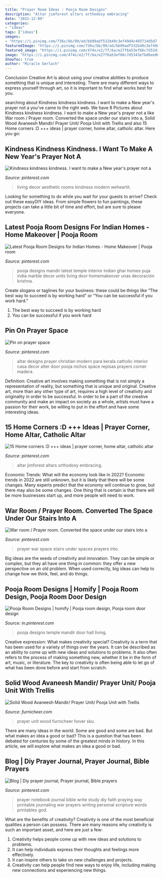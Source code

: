 ```yaml
---
title: "Prayer Room Ideas : Pooja Room Designs"
description: "Altar jimforest altars orthodoxy embracing"
date: "2022-12-09"
categories:
- "ideas"
tags: ["ideas"]
images:
- "https://i.pinimg.com/736x/bb/99/ad/bb99adf532b49c3ef49d4c493714d5d7.jpg"
featuredImage: "https://i.pinimg.com/736x/bb/99/ad/bb99adf532b49c3ef49d4c493714d5d7.jpg"
featured_image: "https://i.pinimg.com/474x/e2/7f/6a/e27f6a53ef66c7d5343efbd6ee0823eb--prayer-corner-religious-icons.jpg"
image: "https://i.pinimg.com/474x/e2/7f/6a/e27f6a53ef66c7d5343efbd6ee0823eb--prayer-corner-religious-icons.jpg"
ShowToc: true
author: "Miracle Gerlach"
---
```



Conclusion
Creative Art is about using your creative abilities to produce something that is unique and interesting. There are many different ways to express yourself through art, so it is important to find what works best for you.

	

		
searching about Kindness kindness kindness. I want to make a New year&#039;s prayer not a you've came to the right web. We have 8 Pictures about Kindness kindness kindness. I want to make a New year&#039;s prayer not a like War room / Prayer room. Converted the space under our stairs into a, Solid Wood Avaneesh Mandir/ Prayer Unit/ Pooja Unit with Trellis and also 15 Home corners :D +++ ideas | prayer corner, home altar, catholic altar. Here you go:
		
    
## Kindness Kindness Kindness. I Want To Make A New Year&#039;s Prayer Not A

<img loading=lazy src="https://i.pinimg.com/736x/ae/31/a2/ae31a2c78acd686cc3de64146e4a8766.jpg" onerror="this.onerror=null;this.src='https://tse3.mm.bing.net/th?id=OIP.ynO9-yBp3N59pe9LyB7XVgHaHa&amp;pid=15.1';" alt="Kindness kindness kindness. I want to make a New year&#039;s prayer not a">

_Source: pinterest.com_

>living decor aesthetic rooms kindness modern weheartit. 

	

Looking for something to do while you wait for your guests to arrive? Check out these easyDIY ideas. From simple flowers to fun paintings, these projects can take a little bit of time and effort, but are sure to please everyone.

    
## Latest Pooja Room Designs For Indian Homes - Home Makeover | Pooja Room

<img loading=lazy src="https://i.pinimg.com/736x/ef/43/16/ef43162823614a49c6377541df27c5f4.jpg" onerror="this.onerror=null;this.src='https://tse3.mm.bing.net/th?id=OIP.vxFYf_gRktGMVAOjkdQxbgAAAA&amp;pid=15.1';" alt="Latest Pooja Room Designs for Indian Homes - Home Makeover | Pooja room">

_Source: pinterest.com_

>pooja designs mandir latest temple interior indian ghar homes puja india marble decor units living door homemakeover unas decoración krishna. 

	

Create slogans or taglines for your business: these could be things like “The best way to succeed is by working hard” or “You can be successful if you work hard.”
1. The best way to succeed is by working hard 
2. You can be successful if you work hard 

    
## Pin On Prayer Space

<img loading=lazy src="https://i.pinimg.com/736x/c5/b7/a2/c5b7a2dbc8098164763b6266871eba19.jpg" onerror="this.onerror=null;this.src='https://tse2.mm.bing.net/th?id=OIP.b09sfn89PsI-KmrTtcs4ggAAAA&amp;pid=15.1';" alt="Pin on prayer space">

_Source: pinterest.com_

>altar designs prayer christian modern para kerala catholic interior casa decor alter door pooja nichos space repisas prayers corner madera. 

	

Definition: Creative art involves making something that is not simply a representation of reality, but something that is unique and original.
Creative art, more than any other type of art, requires a high level of creativity and originality in order to be successful. In order to be a part of the creative community and make an impact on society as a whole, artists must have a passion for their work, be willing to put in the effort and have some interesting ideas.

    
## 15 Home Corners :D +++ Ideas | Prayer Corner, Home Altar, Catholic Altar

<img loading=lazy src="https://i.pinimg.com/474x/e2/7f/6a/e27f6a53ef66c7d5343efbd6ee0823eb--prayer-corner-religious-icons.jpg" onerror="this.onerror=null;this.src='https://tse3.mm.bing.net/th?id=OIP.wfEML-FV78xjW16o7bW7UwAAAA&amp;pid=15.1';" alt="15 Home corners :D +++ ideas | prayer corner, home altar, catholic altar">

_Source: pinterest.com_

>altar jimforest altars orthodoxy embracing. 

	

Economic Trends: What will the economy look like in 2022?
Economic trends in 2022 are still unknown, but it is likely that there will be some changes. Many experts predict that the economy will continue to grow, but there may also be some changes. One thing that is certain is that there will be more businesses start up, and more people will need to work.

    
## War Room / Prayer Room. Converted The Space Under Our Stairs Into A

<img loading=lazy src="https://i.pinimg.com/736x/f6/aa/0d/f6aa0d99de4f3de5e0f3fd885086f6df--prayer-room-a-prayer.jpg?b=t" onerror="this.onerror=null;this.src='https://tse3.mm.bing.net/th?id=OIP.eBvIYgAjhPPupblVzMh2YAHaJ4&amp;pid=15.1';" alt="War room / Prayer room. Converted the space under our stairs into a">

_Source: pinterest.com_

>prayer war space stairs under spaces prayers into. 

	

Big ideas are the seeds of creativity and innovation. They can be simple or complex, but they all have one thing in common: they offer a new perspective on an old problem. When used correctly, big ideas can help to change how we think, feel, and do things.

    
## Pooja Room Designs | Homify | Pooja Room Design, Pooja Room Door Design

<img loading=lazy src="https://i.pinimg.com/736x/bb/99/ad/bb99adf532b49c3ef49d4c493714d5d7.jpg" onerror="this.onerror=null;this.src='https://tse2.mm.bing.net/th?id=OIP.mom4ewTVuMQPXVOAMwSdPgHaLO&amp;pid=15.1';" alt="Pooja Room Designs | homify | Pooja room design, Pooja room door design">

_Source: in.pinterest.com_

>pooja designs temple mandir door hall living. 

	

Creative expression: What makes creativity special?
Creativity is a term that has been used for a variety of things over the years. It can be described as an ability to come up with new ideas and solutions to problems. It also often refers to the process of making something new, whether it be in the form of art, music, or literature. The key to creativity is often being able to let go of what has been done before and start from scratch.

    
## Solid Wood Avaneesh Mandir/ Prayer Unit/ Pooja Unit With Trellis

<img loading=lazy src="https://furnicheer.com/wp-content/uploads/2020/08/1.PRAYER-UNIT-SKU-TTCB2836.jpg" onerror="this.onerror=null;this.src='https://tse1.mm.bing.net/th?id=OIP.L4b3p1j-SCHYizPwQfbnhAHaHa&amp;pid=15.1';" alt="Solid Wood Avaneesh Mandir/ Prayer Unit/ Pooja Unit with Trellis">

_Source: furnicheer.com_

>prayer unit wood furnicheer hover sku. 

	

There are many ideas in the world. Some are good and some are bad. But what makes an idea a good or bad? This is a question that has been debated for centuries by some of the greatest minds in history. In this article, we will explore what makes an idea a good or bad.

    
## Blog | Diy Prayer Journal, Prayer Journal, Bible Prayers

<img loading=lazy src="https://i.pinimg.com/originals/e8/ae/66/e8ae66766b80fcd0007b7d2b34b0744b.jpg" onerror="this.onerror=null;this.src='https://tse4.mm.bing.net/th?id=OIP.VcGlJ_aPeKYvaExEuWfEcgHaJ4&amp;pid=15.1';" alt="Blog | Diy prayer journal, Prayer journal, Bible prayers">

_Source: pinterest.com_

>prayer notebook journal bible write study diy faith praying way printable journaling war prayers writing personal scripture words printables god. 

	

What are the benefits of creativity?
Creativity is one of the most beneficial qualities a person can possess. There are many reasons why creativity is such an important asset, and here are just a few: 
1. Creativity helps people come up with new ideas and solutions to problems. 
2. It can help individuals express their thoughts and feelings more effectively.
3. It can inspire others to take on new challenges and projects.
4. Creativity can help people find new ways to enjoy life, including making new connections and experiencing new things.

